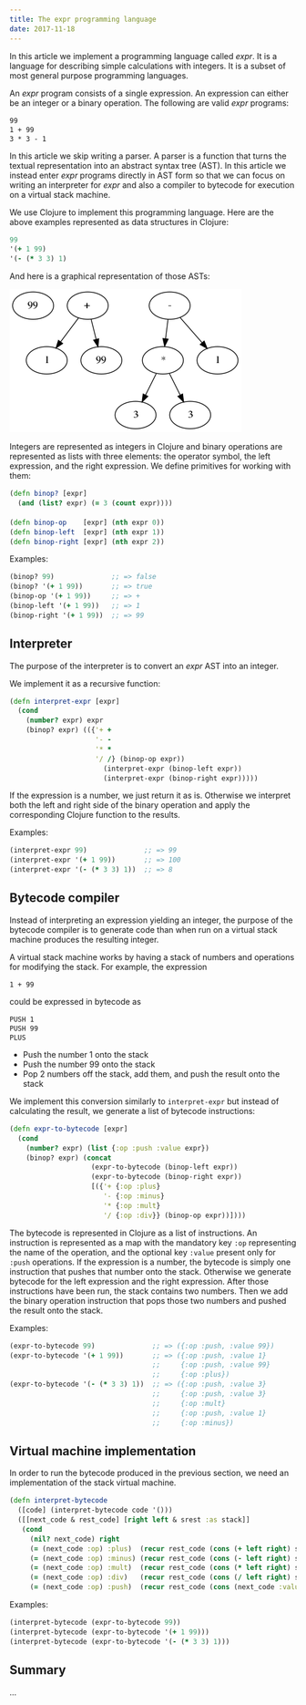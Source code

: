 ```yaml
---
title: The expr programming language
date: 2017-11-18
---
```


In this article we implement a programming language called *expr*. It is a
language for describing simple calculations with integers. It is a subset of
most general purpose programming languages.

An *expr* program consists of a single expression. An expression can either be
an integer or a binary operation. The following are valid *expr* programs:

    99
    1 + 99
    3 * 3 - 1

In this article we skip writing a parser. A parser is a function that turns the
textual representation into an abstract syntax tree (AST). In this article we
instead enter *expr* programs directly in AST form so that we can focus on
writing an interpreter for *expr* and also a compiler to bytecode for execution
on a virtual stack machine.

We use Clojure to implement this programming language. Here are the above
examples represented as data structures in Clojure:

```clojure
99
'(+ 1 99)
'(- (* 3 3) 1)
```

And here is a graphical representation of those ASTs:

![ASTs for sample expressions.](ast.png)

Integers are represented as integers in Clojure and binary operations are
represented as lists with three elements: the operator symbol, the left
expression, and the right expression. We define primitives for working with
them:

```clojure
(defn binop? [expr]
  (and (list? expr) (= 3 (count expr))))

(defn binop-op    [expr] (nth expr 0))
(defn binop-left  [expr] (nth expr 1))
(defn binop-right [expr] (nth expr 2))
```

Examples:

```clojure
(binop? 99)              ;; => false
(binop? '(+ 1 99))       ;; => true
(binop-op '(+ 1 99))     ;; => +
(binop-left '(+ 1 99))   ;; => 1
(binop-right '(+ 1 99))  ;; => 99
```

## Interpreter

The purpose of the interpreter is to convert an *expr* AST into an integer.

We implement it as a recursive function:

```clojure
(defn interpret-expr [expr]
  (cond
    (number? expr) expr
    (binop? expr) (({'+ +
                     '- -
                     '* *
                     '/ /} (binop-op expr))
                       (interpret-expr (binop-left expr))
                       (interpret-expr (binop-right expr)))))
```

If the expression is a number, we just return it as is. Otherwise we interpret
both the left and right side of the binary operation and apply the
corresponding Clojure function to the results.

Examples:

```clojure
(interpret-expr 99)              ;; => 99
(interpret-expr '(+ 1 99))       ;; => 100
(interpret-expr '(- (* 3 3) 1))  ;; => 8
```

## Bytecode compiler

Instead of interpreting an expression yielding an integer, the purpose of the
bytecode compiler is to generate code than when run on a virtual stack machine
produces the resulting integer.

A virtual stack machine works by having a stack of numbers and operations for
modifying the stack. For example, the expression

    1 + 99

could be expressed in bytecode as

    PUSH 1
    PUSH 99
    PLUS

* Push the number 1 onto the stack
* Push the number 99 onto the stack
* Pop 2 numbers off the stack, add them, and push the result onto the stack

We implement this conversion similarly to `interpret-expr` but instead of
calculating the result, we generate a list of bytecode instructions:

```clojure
(defn expr-to-bytecode [expr]
  (cond
    (number? expr) (list {:op :push :value expr})
    (binop? expr) (concat
                    (expr-to-bytecode (binop-left expr))
                    (expr-to-bytecode (binop-right expr))
                    [({'+ {:op :plus}
                       '- {:op :minus}
                       '* {:op :mult}
                       '/ {:op :div}} (binop-op expr))])))
```

The bytecode is represented in Clojure as a list of instructions. An
instruction is represented as a map with the mandatory key `:op` representing
the name of the operation, and the optional key `:value` present only for
`:push` operations. If the expression is a number, the bytecode is simply one
instruction that pushes that number onto the stack. Otherwise we generate
bytecode for the left expression and the right expression. After those
instructions have been run, the stack contains two numbers. Then we add the
binary operation instruction that pops those two numbers and pushed the result
onto the stack.

Examples:

```clojure
(expr-to-bytecode 99)              ;; => ({:op :push, :value 99})
(expr-to-bytecode '(+ 1 99))       ;; => ({:op :push, :value 1}
                                   ;;     {:op :push, :value 99}
                                   ;;     {:op :plus})
(expr-to-bytecode '(- (* 3 3) 1))  ;; => ({:op :push, :value 3}
                                   ;;     {:op :push, :value 3}
                                   ;;     {:op :mult}
                                   ;;     {:op :push, :value 1}
                                   ;;     {:op :minus})
```

## Virtual machine implementation

In order to run the bytecode produced in the previous section, we need an
implementation of the stack virtual machine.

```clojure
(defn interpret-bytecode
  ([code] (interpret-bytecode code '()))
  ([[next_code & rest_code] [right left & srest :as stack]]
   (cond
     (nil? next_code) right
     (= (next_code :op) :plus)  (recur rest_code (cons (+ left right) srest))
     (= (next_code :op) :minus) (recur rest_code (cons (- left right) srest))
     (= (next_code :op) :mult)  (recur rest_code (cons (* left right) srest))
     (= (next_code :op) :div)   (recur rest_code (cons (/ left right) srest))
     (= (next_code :op) :push)  (recur rest_code (cons (next_code :value) stack)))))
```

Examples:

```clojure
(interpret-bytecode (expr-to-bytecode 99))
(interpret-bytecode (expr-to-bytecode '(+ 1 99)))
(interpret-bytecode (expr-to-bytecode '(- (* 3 3) 1)))
```

## Summary

...
